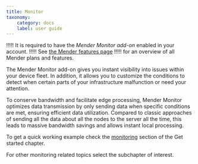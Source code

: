 ```yaml
---
title: Monitor
taxonomy:
    category: docs
    label: user guide
---
```


!!!!! It is required to have the _Mender Monitor add-on_ enabled in your account.
!!!!! See [the Mender features page](https://mender.io/product/features?target=_blank)
!!!!! for an overview of all Mender plans and features.

The Mender Monitor add-on gives you instant visibility into issues
within your device fleet. In addition, it allows you to customize the conditions
to detect when certain parts of your infrastructure malfunction or need your attention.

To conserve bandwidth and facilitate edge processing, Mender Monitor optimizes
data transmission by only sending data when specific conditions are met,
ensuring efficient data utilization.
Compared to classic approaches of sending all the data about all the nodes
to the server all the time, this leads to massive bandwidth savings and
allows instant local processing.


To get a quick working example check the [monitoring](../../01.Get-started/05.Monitor/docs.md) section of the Get started chapter.


For other monitoring related topics select the subchapter of interest.
